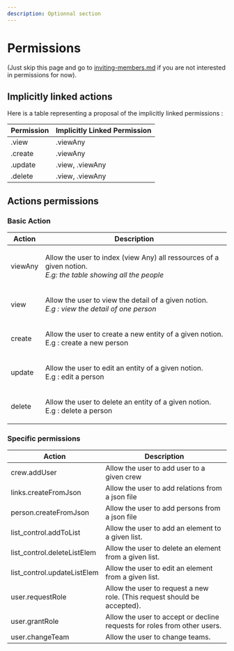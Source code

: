 ```yaml
---
description: Optionnal section
---
```


# Permissions

(Just skip this page and go to [inviting-members.md](../inviting-members.md "mention") if you are not interested in permissions for now).

## Implicitly linked actions

Here is a table representing a proposal of the implicitly linked permissions :

| Permission | Implicitly Linked Permission |
| ---------- | ---------------------------- |
| .view      | .viewAny                     |
| .create    | .viewAny                     |
| .update    | .view, .viewAny              |
| .delete    | .view, .viewAny              |

## Actions permissions

### Basic Action

| Action  | Description                                                                                                                   |
| ------- | ----------------------------------------------------------------------------------------------------------------------------- |
| viewAny | <p>Allow the user to index (view Any) all ressources of a given notion.<br><em>E.g: the table showing all the people</em></p> |
| view    | <p>Allow the user to view the detail of a given notion.<br><em>E.g : view the detail of one person</em></p>                   |
| create  | <p>Allow the user to create a new entity of a given notion.<br>E.g : create a new person</p>                                  |
| update  | <p>Allow the user to edit an entity of a given notion.<br>E.g : edit a person</p>                                             |
| delete  | <p>Allow the user to delete an entity of a given notion.<br>E.g : delete a person</p>                                         |

### Specific permissions

| Action                       | Description                                                              |
| ---------------------------- | ------------------------------------------------------------------------ |
| crew.addUser                 | Allow the user to add user to a given crew                               |
| links.createFromJson         | Allow the user to add relations from a json file                         |
| person.createFromJson        | Allow the user to add persons from a json file                           |
| list\_control.addToList      | Allow the user to add an element to a given list.                        |
| list\_control.deleteListElem | Allow the user to delete an element from a given list.                   |
| list\_control.updateListElem | Allow the user to edit an element from a given list.                     |
| user.requestRole             | Allow the user to request a new role. (This request should be accepted). |
| user.grantRole               | Allow the user to accept or decline requests for roles from other users. |
| user.changeTeam              | Allow the user to change teams.                                          |
